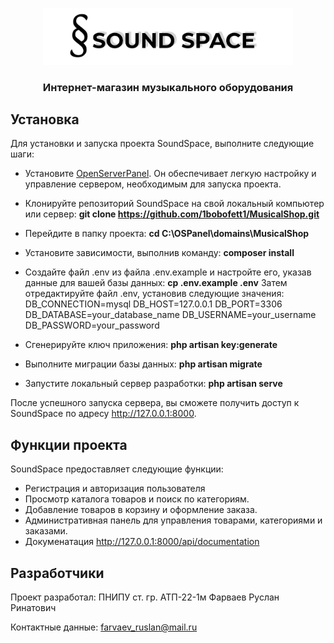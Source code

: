<p align="center"><a href="" target="_blank"><img src="./public/img/logo1.png" width="400" alt="SoundSpace Logo"></a></p>

<h3 align="center">Интернет-магазин музыкального оборудования</h3>

## Установка

Для установки и запуска проекта SoundSpace, выполните следующие шаги:

- Установите [OpenServerPanel](https://ospanel.io/). Он обеспечивает легкую настройку и управление сервером, необходимым для запуска проекта.

- Клонируйте репозиторий SoundSpace на свой локальный компьютер или сервер: 
  **git clone https://github.com/1bobofett1/MusicalShop.git**

- Перейдите в папку проекта: **cd C:\OSPanel\domains\MusicalShop**

- Установите зависимости, выполнив команду: **composer install**

- Создайте файл .env из файла .env.example и настройте его, указав данные для вашей базы данных: **cp .env.example .env**
Затем отредактируйте файл .env, установив следующие значения:
DB_CONNECTION=mysql
DB_HOST=127.0.0.1
DB_PORT=3306
DB_DATABASE=your_database_name
DB_USERNAME=your_username
DB_PASSWORD=your_password

- Сгенерируйте ключ приложения: **php artisan key:generate**

- Выполните миграции базы данных: **php artisan migrate**

- Запустите локальный сервер разработки: **php artisan serve**

После успешного запуска сервера, вы сможете получить доступ к SoundSpace по адресу http://127.0.0.1:8000.

## Функции проекта

SoundSpace предоставляет следующие функции:

- Регистрация и авторизация пользователя
- Просмотр каталога товаров и поиск по категориям.
- Добавление товаров в корзину и оформление заказа.
- Административная панель для управления товарами, категориями и заказами.
- Докуменатация http://127.0.0.1:8000/api/documentation


## Разработчики
Проект разработал: ПНИПУ ст. гр. АТП-22-1м Фарваев Руслан Ринатович

Контактные данные: farvaev_ruslan@mail.ru
